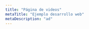 ```yaml
---
title: "Página de videos"
metaTitle: "Ejemplo desarrollo web"
metaDescription: "ad"
---
```



<YouTube youTubeId="Ag1AKIl_2GM" />